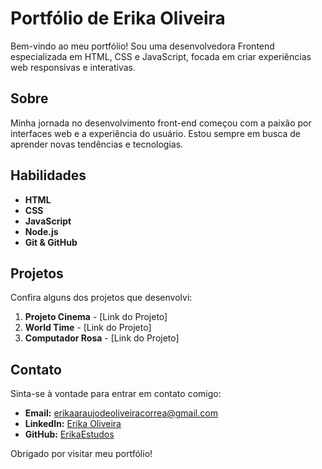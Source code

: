 # Portfólio de Erika Oliveira

Bem-vindo ao meu portfólio! Sou uma desenvolvedora Frontend especializada em HTML, CSS e JavaScript, focada em criar experiências web responsivas e interativas.

## Sobre

Minha jornada no desenvolvimento front-end começou com a paixão por interfaces web e a experiência do usuário. Estou sempre em busca de aprender novas tendências e tecnologias.

## Habilidades

- **HTML**
- **CSS**
- **JavaScript**
- **Node.js**
- **Git & GitHub**

## Projetos

Confira alguns dos projetos que desenvolvi:

1. **Projeto Cinema** - [Link do Projeto]
2. **World Time** - [Link do Projeto]
3. **Computador Rosa** - [Link do Projeto]

## Contato

Sinta-se à vontade para entrar em contato comigo:

- **Email:** [erikaaraujodeoliveiracorrea@gmail.com](mailto:erikaestudosaraujo@gmail.com)
- **LinkedIn:** [Erika Oliveira](https://www.linkedin.com/in/erika-oliveira-11302432a/)
- **GitHub:** [ErikaEstudos](https://github.com/ErikaEstudos)

Obrigado por visitar meu portfólio!
